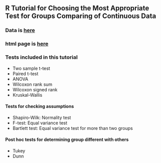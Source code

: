 ## R Tutorial for Choosing the Most Appropriate Test for Groups Comparing of Continuous Data

### Data is [here](https://raw.githubusercontent.com/zhengyes/rt/master/rTutorialData.csv)

### html page is [here](https://zhengyes.github.io/rt/)

### Tests included in this tutorial
* Two sample t-test
* Paired t-test
* ANOVA
* Wilcoxon rank sum
* Wilcoxon signed rank
* Kruskal-Wallis

#### Tests for checking assumptions
  * Shapiro-Wilk: Normality test
  * F-test: Equal variance test
  * Bartlett test: Equal variance test for more than two groups
  
#### Post hoc tests for determining group different with others
  * Tukey
  * Dunn

